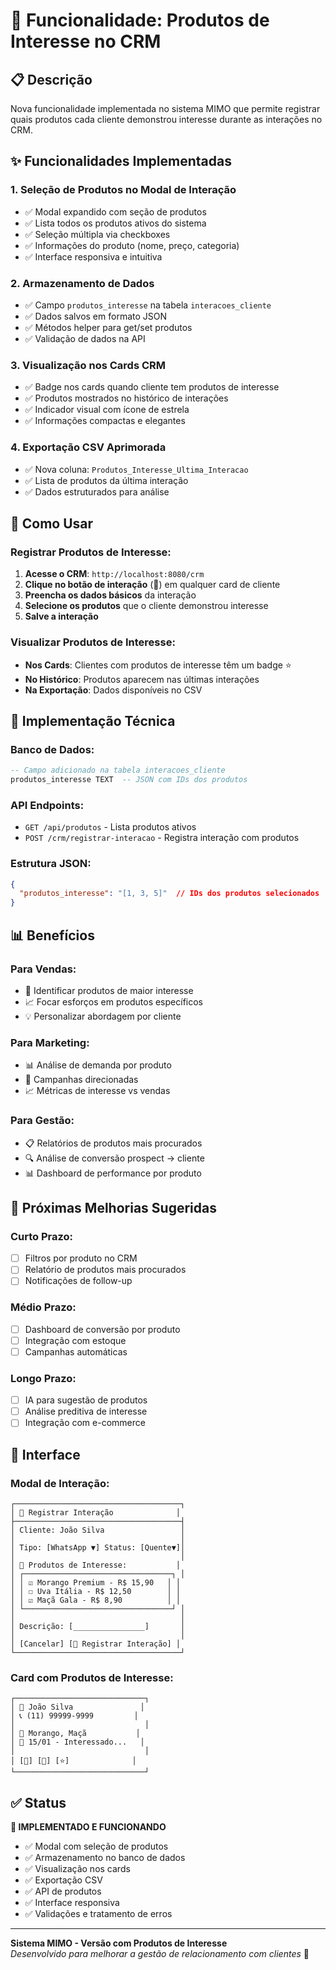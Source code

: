 # 🛒 Funcionalidade: Produtos de Interesse no CRM

## 📋 Descrição

Nova funcionalidade implementada no sistema MIMO que permite registrar quais produtos cada cliente demonstrou interesse durante as interações no CRM.

## ✨ Funcionalidades Implementadas

### 1. **Seleção de Produtos no Modal de Interação**
- ✅ Modal expandido com seção de produtos
- ✅ Lista todos os produtos ativos do sistema
- ✅ Seleção múltipla via checkboxes
- ✅ Informações do produto (nome, preço, categoria)
- ✅ Interface responsiva e intuitiva

### 2. **Armazenamento de Dados**
- ✅ Campo `produtos_interesse` na tabela `interacoes_cliente`
- ✅ Dados salvos em formato JSON
- ✅ Métodos helper para get/set produtos
- ✅ Validação de dados na API

### 3. **Visualização nos Cards CRM**
- ✅ Badge nos cards quando cliente tem produtos de interesse
- ✅ Produtos mostrados no histórico de interações
- ✅ Indicador visual com ícone de estrela
- ✅ Informações compactas e elegantes

### 4. **Exportação CSV Aprimorada**
- ✅ Nova coluna: `Produtos_Interesse_Ultima_Interacao`
- ✅ Lista de produtos da última interação
- ✅ Dados estruturados para análise

## 🎯 Como Usar

### **Registrar Produtos de Interesse:**

1. **Acesse o CRM**: `http://localhost:8080/crm`
2. **Clique no botão de interação** (💬) em qualquer card de cliente
3. **Preencha os dados básicos** da interação
4. **Selecione os produtos** que o cliente demonstrou interesse
5. **Salve a interação**

### **Visualizar Produtos de Interesse:**

- **Nos Cards**: Clientes com produtos de interesse têm um badge ⭐
- **No Histórico**: Produtos aparecem nas últimas interações
- **Na Exportação**: Dados disponíveis no CSV

## 🔧 Implementação Técnica

### **Banco de Dados:**
```sql
-- Campo adicionado na tabela interacoes_cliente
produtos_interesse TEXT  -- JSON com IDs dos produtos
```

### **API Endpoints:**
- `GET /api/produtos` - Lista produtos ativos
- `POST /crm/registrar-interacao` - Registra interação com produtos

### **Estrutura JSON:**
```json
{
  "produtos_interesse": "[1, 3, 5]"  // IDs dos produtos selecionados
}
```

## 📊 Benefícios

### **Para Vendas:**
- 🎯 Identificar produtos de maior interesse
- 📈 Focar esforços em produtos específicos
- 💡 Personalizar abordagem por cliente

### **Para Marketing:**
- 📊 Análise de demanda por produto
- 🎨 Campanhas direcionadas
- 📈 Métricas de interesse vs vendas

### **Para Gestão:**
- 📋 Relatórios de produtos mais procurados
- 🔍 Análise de conversão prospect → cliente
- 📊 Dashboard de performance por produto

## 🚀 Próximas Melhorias Sugeridas

### **Curto Prazo:**
- [ ] Filtros por produto no CRM
- [ ] Relatório de produtos mais procurados
- [ ] Notificações de follow-up

### **Médio Prazo:**
- [ ] Dashboard de conversão por produto
- [ ] Integração com estoque
- [ ] Campanhas automáticas

### **Longo Prazo:**
- [ ] IA para sugestão de produtos
- [ ] Análise preditiva de interesse
- [ ] Integração com e-commerce

## 📱 Interface

### **Modal de Interação:**
```
┌─────────────────────────────────────┐
│ 💬 Registrar Interação              │
├─────────────────────────────────────┤
│ Cliente: João Silva                 │
│                                     │
│ Tipo: [WhatsApp ▼] Status: [Quente▼]│
│                                     │
│ 🛒 Produtos de Interesse:           │
│ ┌─────────────────────────────────┐ │
│ │ ☑ Morango Premium - R$ 15,90   │ │
│ │ ☐ Uva Itália - R$ 12,50        │ │
│ │ ☑ Maçã Gala - R$ 8,90          │ │
│ └─────────────────────────────────┘ │
│                                     │
│ Descrição: [________________]       │
│                                     │
│ [Cancelar] [💾 Registrar Interação] │
└─────────────────────────────────────┘
```

### **Card com Produtos de Interesse:**
```
┌─────────────────────────────┐
│ 👤 João Silva               │
│ 📞 (11) 99999-9999         │
│                             │
│ 🛒 Morango, Maçã           │
│ 📅 15/01 - Interessado...   │
│                             │
│ [💬] [📱] [⭐]              │
└─────────────────────────────┘
```

## ✅ Status

**🎉 IMPLEMENTADO E FUNCIONANDO**

- ✅ Modal com seleção de produtos
- ✅ Armazenamento no banco de dados
- ✅ Visualização nos cards
- ✅ Exportação CSV
- ✅ API de produtos
- ✅ Interface responsiva
- ✅ Validações e tratamento de erros

---

**Sistema MIMO - Versão com Produtos de Interesse**  
*Desenvolvido para melhorar a gestão de relacionamento com clientes* 🍓
